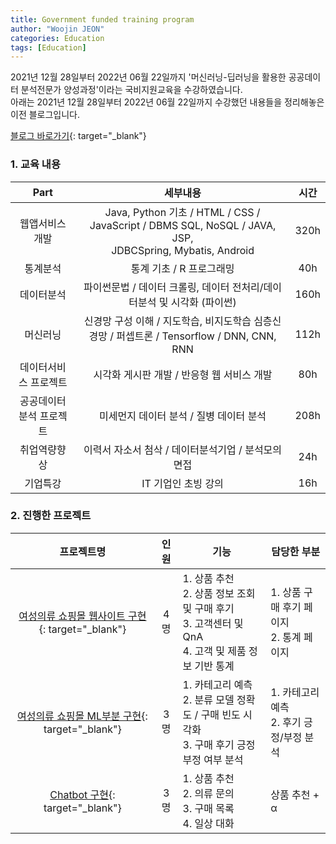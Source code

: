 ```yaml
---
title: Government funded training program
author: "Woojin JEON"
categories: Education
tags: [Education]
---
```


2021년 12월 28일부터 2022년 06월 22일까지 '머신러닝-딥러닝을 활용한 공공데이터 분석전문가 양성과정'이라는 국비지원교육을 수강하였습니다.   
아래는 2021년 12월 28일부터 2022년 06월 22일까지 수강했던 내용들을 정리해놓은 이전 블로그입니다.

[블로그 바로가기](https://blog.naver.com/wooeric1){: target="_blank"}

### 1. 교육 내용

|           Part          |                                                 세부내용                                                 | 시간 |
|:-----------------------:|:--------------------------------------------------------------------------------------------------------:|:----:|
|      웹앱서비스개발     | Java, Python 기초 / HTML / CSS / JavaScript / DBMS SQL, NoSQL / JAVA, JSP, <br>JDBCSpring, Mybatis, Android | 320h |
|         통계분석        |                                         통계 기초 / R 프로그래밍                                         |  40h |
|        데이터분석       |                   파이썬문법 / 데이터 크롤링, 데이터 전처리/데이터분석 및 시각화 (파이썬)                  | 160h |
|         머신러닝        |        신경망 구성 이해 / 지도학습, 비지도학습 심층신경망 / 퍼셉트론 / Tensorflow / DNN, CNN, RNN        | 112h |
|  데이터서비스 프로젝트  |                                시각화 게시판 개발 / 반응형 웹 서비스 개발                                |  80h |
| 공공데이터분석 프로젝트 |                                  미세먼지 데이터 분석 / 질병 데이터 분석                                 | 208h |
|       취업역량향상      |                            이력서 자소서 첨삭 / 데이터분석기업 / 분석모의면접                            |  24h |
|         기업특강        |                                            IT 기업인 초빙 강의                                           |  16h |

### 2. 진행한 프로젝트

| 프로젝트명 | 인원 | 기능 | 담당한 부분 |
|:------------------------:|:----:|---------------------------------|-------------------------------|
| [여성의류 쇼핑몰 웹사이트 구현](https://github.com/WoojinJeonkr/ShoppingMall){: target="_blank"} | 4명 | 1. 상품 추천<br> 2. 상품 정보 조회 및 구매 후기<br> 3. 고객센터 및 QnA<br> 4. 고객 및 제품 정보 기반 통계 | 1. 상품 구매 후기 페이지<br> 2. 통계 페이지 |
| [여성의류 쇼핑몰 ML부분 구현](https://github.com/WoojinJeonkr/ShoppingMallML){: target="_blank"} | 3명 | 1. 카테고리 예측<br> 2. 분류 모델 정확도 / 구매 빈도 시각화<br> 3. 구매 후기 긍정 부정 여부 분석 | 1. 카테고리 예측<br> 2. 후기 긍정/부정 분석 |
| [Chatbot 구현](https://github.com/WoojinJeonkr/ShoppingMall){: target="_blank"} | 3명 | 1. 상품 추천<br> 2. 의류 문의<br> 3. 구매 목록<br> 4. 일상 대화 | 상품 추천 + α |
